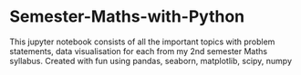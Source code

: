 # Semester-Maths-with-Python
This jupyter notebook consists of all the important topics with problem statements, data visualisation for each from my 2nd semester Maths syllabus.
Created with fun using pandas, seaborn, matplotlib, scipy, numpy
